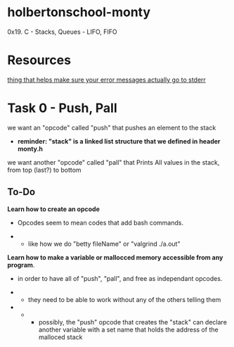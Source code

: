 # holbertonschool-monty
0x19. C - Stacks, Queues - LIFO, FIFO

# Resources

[thing that helps make sure your error messages actually go to stderr](https://github.com/sickill/stderred)

# Task 0 - Push, Pall

we want an "opcode" called "push" that pushes an element to the stack

- **reminder: "stack" is a linked list structure that we defined in header monty.h** 

we want another "opcode" called "pall" that Prints All values in the stack, from top (last?) to bottom

## To-Do

**Learn how to create an opcode**

- Opcodes seem to mean codes that add bash commands.

- - like how we do "betty fileName" or "valgrind ./a.out"

**Learn how to make a variable or mallocced memory accessible from any program**.

- in order to have all of "push", "pall", and free as independant opcodes.

- - they need to be able to work without any of the others telling them

- - - possibly, the "push" opcode that creates the "stack" can declare another variable with a set name that holds the address of the malloced stack



